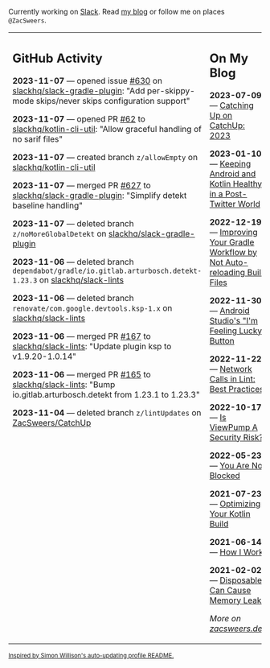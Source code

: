 Currently working on [Slack](https://slack.com/). Read [my blog](https://zacsweers.dev/) or follow me on places `@ZacSweers`.

<table><tr><td valign="top" width="60%">

## GitHub Activity
<!-- githubActivity starts -->
**2023-11-07** — opened issue [#630](https://github.com/slackhq/slack-gradle-plugin/issues/630) on [slackhq/slack-gradle-plugin](https://github.com/slackhq/slack-gradle-plugin): "Add per-skippy-mode skips/never skips configuration support"

**2023-11-07** — opened PR [#62](https://github.com/slackhq/kotlin-cli-util/pull/62) to [slackhq/kotlin-cli-util](https://github.com/slackhq/kotlin-cli-util): "Allow graceful handling of no sarif files"

**2023-11-07** — created branch `z/allowEmpty` on [slackhq/kotlin-cli-util](https://github.com/slackhq/kotlin-cli-util)

**2023-11-07** — merged PR [#627](https://github.com/slackhq/slack-gradle-plugin/pull/627) to [slackhq/slack-gradle-plugin](https://github.com/slackhq/slack-gradle-plugin): "Simplify detekt baseline handling"

**2023-11-07** — deleted branch `z/noMoreGlobalDetekt` on [slackhq/slack-gradle-plugin](https://github.com/slackhq/slack-gradle-plugin)

**2023-11-06** — deleted branch `dependabot/gradle/io.gitlab.arturbosch.detekt-1.23.3` on [slackhq/slack-lints](https://github.com/slackhq/slack-lints)

**2023-11-06** — deleted branch `renovate/com.google.devtools.ksp-1.x` on [slackhq/slack-lints](https://github.com/slackhq/slack-lints)

**2023-11-06** — merged PR [#167](https://github.com/slackhq/slack-lints/pull/167) to [slackhq/slack-lints](https://github.com/slackhq/slack-lints): "Update plugin ksp to v1.9.20-1.0.14"

**2023-11-06** — merged PR [#165](https://github.com/slackhq/slack-lints/pull/165) to [slackhq/slack-lints](https://github.com/slackhq/slack-lints): "Bump io.gitlab.arturbosch.detekt from 1.23.1 to 1.23.3"

**2023-11-04** — deleted branch `z/lintUpdates` on [ZacSweers/CatchUp](https://github.com/ZacSweers/CatchUp)
<!-- githubActivity ends -->
</td><td valign="top" width="40%">

## On My Blog
<!-- blog starts -->
**2023-07-09** — [Catching Up on CatchUp: 2023](https://www.zacsweers.dev/catching-up-on-catchup-2023/)

**2023-01-10** — [Keeping Android and Kotlin Healthy in a Post-Twitter World](https://www.zacsweers.dev/keeping-android-healthy/)

**2022-12-19** — [Improving Your Gradle Workflow by Not Auto-reloading Build Files](https://www.zacsweers.dev/improving-your-workflow-by-not-auto-reloading-build-files/)

**2022-11-30** — [Android Studio's "I'm Feeling Lucky" Button](https://www.zacsweers.dev/android-studios-im-feeling-lucky-button/)

**2022-11-22** — [Network Calls in Lint: Best Practices](https://www.zacsweers.dev/network-calls-in-lint-best-practices/)

**2022-10-17** — [Is ViewPump A Security Risk?](https://www.zacsweers.dev/is-viewpump-a-security-risk/)

**2022-05-23** — [You Are Not Blocked](https://www.zacsweers.dev/you-are-not-blocked/)

**2021-07-23** — [Optimizing Your Kotlin Build](https://www.zacsweers.dev/optimizing-your-kotlin-build/)

**2021-06-14** — [How I Work](https://www.zacsweers.dev/how-i-work/)

**2021-02-02** — [Disposables Can Cause Memory Leaks](https://www.zacsweers.dev/disposables-can-cause-memory-leaks/)
<!-- blog ends -->
_More on [zacsweers.dev](https://zacsweers.dev/)_
</td></tr></table>

<sub><a href="https://simonwillison.net/2020/Jul/10/self-updating-profile-readme/">Inspired by Simon Willison's auto-updating profile README.</a></sub>